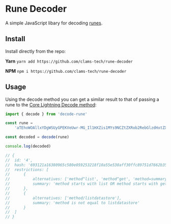 # Rune Decoder

A simple JavaScript libary for decoding [runes](https://github.com/rustyrussell/runes).

## Install

Install directly from the repo:

**Yarn**
`yarn add https://github.com/clams-tech/rune-decoder`

**NPM**
`npm i https://github.com/clams-tech/rune-decoder`

## Usage

Using the decode method you can get a similar result to that of passing a rune to the [Core Lightning Decode method](https://lightning.readthedocs.io/lightning-decode.7.html):

```javascript
import { decode } from 'decode-rune'

const rune =
	'aTEhoWOAllxYDgWSUyGPEKVeUwr-MG_Il1HXZis1MYs9NCZtZXRob2RebGlzdHxtZXRob2ReZ2V0fG1ldGhvZD1zdW1tYXJ5Jm1ldGhvZC9saXN0ZGF0YXN0b3Jl'

const decoded = decode(rune)

console.log(decoded)

// {
// 	id: '4',
// 	hash: '693121a16380965c580e059253218f10a55e530aff30ffc89751d7662b35318b',
// 	restrictions: [
// 		{
// 			alternatives: ['method^list', 'method^get', 'method=summary'],
// 			summary: 'method starts with list OR method starts with get OR method is equal to summary'
// 		},
// 		{
// 			alternatives: ['method/listdatastore'],
// 			summary: 'method is not equal to listdatastore'
// 		}
// 	]
// }
```
